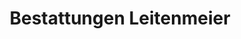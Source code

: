 ---
title: "Bestattungen Leitenmeier"
url: /fuessen/bestattungen-leitenmeier/
shop: Bestattungen
---